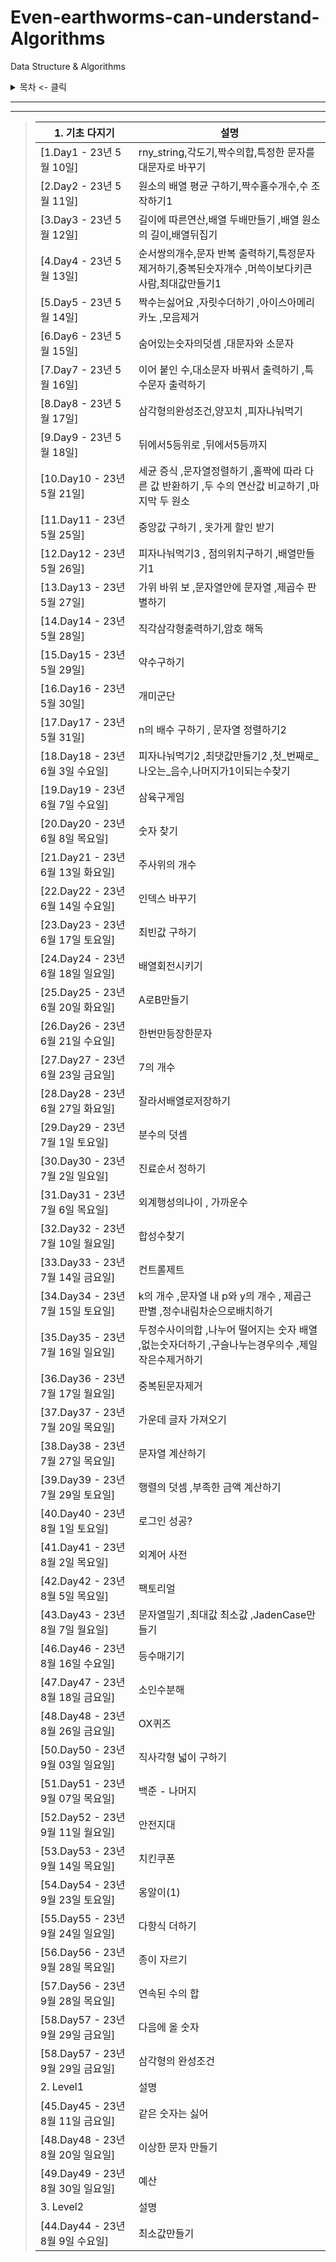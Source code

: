 # Even-earthworms-can-understand-Algorithms

Data Structure &amp; Algorithms

<details>
<summary>목차 <- 클릭</summary>

### - 1. 기초 다지기

</details>

***

***
> | 1. 기초 다지기                   | 설명                                                        
> |-----------------------------|-----------------------------------------------------------|
> | [1.Day1 - 23년 5월 10일]       | rny_string,각도기,짝수의합,특정한 문자를 대문자로 바꾸기                      |
> | [2.Day2 - 23년 5월 11일]       | 원소의 배열 평균 구하기,짝수홀수개수,수 조작하기1                              |
> | [3.Day3 - 23년 5월 12일]       | 길이에 따른연산,배열 두배만들기 ,배열 원소의 길이,배열뒤집기                        |
> | [4.Day4 - 23년 5월 13일]       | 순서쌍의개수,문자 반복 출력하기,특정문자제거하기,중복된숫자개수 ,머쓱이보다키큰사람,최대값만들기1     |
> | [5.Day5 - 23년 5월 14일]       | 짝수는싫어요 ,자릿수더하기 ,아이스아메리카노  ,모음제거                           |
> | [6.Day6 - 23년 5월 15일]       | 숨어있는숫자의덧셈 ,대문자와 소문자                                       |
> | [7.Day7 - 23년 5월 16일]       | 이어 붙인 수,대소문자 바꿔서 출력하기  ,특수문자 출력하기                         |
> | [8.Day8 - 23년 5월 17일]       | 삼각형의완성조건,양꼬치 ,피자나눠먹기                                      |
> | [9.Day9 - 23년 5월 18일]       | 뒤에서5등위로   ,뒤에서5등까지                                        |
> | [10.Day10 - 23년 5월 21일]     | 세균 증식 ,문자열정렬하기 ,홀짝에 따라 다른 값 반환하기 ,두 수의 연산값 비교하기 ,마지막 두 원소 
> | [11.Day11 - 23년 5월 25일]     | 중앙값 구하기 , 옷가게 할인 받기                                       | 
> | [12.Day12 - 23년 5월 26일]     | 피자나눠먹기3 , 점의위치구하기   ,배열만들기1                               | 
> | [13.Day13 - 23년 5월 27일]     | 가위 바위 보  ,문자열안에 문자열 ,제곱수 판별하기                             | 
> | [14.Day14 - 23년 5월 28일]     | 직각삼각형출력하기,암호 해독                                           | 
> | [15.Day15 - 23년 5월 29일]     | 약수구하기                                                     | 
> | [16.Day16 - 23년 5월 30일]     | 개미군단                                                      | 
> | [17.Day17 - 23년 5월 31일]     | n의 배수 구하기 , 문자열 정렬하기2                                     | 
> | [18.Day18 - 23년 6월 3일 수요일]  | 피자나눠먹기2 ,최댓값만들기2 ,첫_번째로_나오는_음수,나머지가1이되는수찾기                | 
> | [19.Day19 - 23년 6월 7일 수요일]  | 삼육구게임                                                     | 
> | [20.Day20 - 23년 6월 8일 목요일]  | 숫자 찾기                                                     | 
> | [21.Day21 - 23년 6월 13일 화요일] | 주사위의 개수                                                   | 
> | [22.Day22 - 23년 6월 14일 수요일] | 인덱스 바꾸기                                                   | 
> | [23.Day23 - 23년 6월 17일 토요일] | 최빈값 구하기                                                   | 
> | [24.Day24 - 23년 6월 18일 일요일] | 배열회전시키기                                                   | 
> | [25.Day25 - 23년 6월 20일 화요일] | A로B만들기                                                    | 
> | [26.Day26 - 23년 6월 21일 수요일] | 한번만등장한문자                                                  | 
> | [27.Day27 - 23년 6월 23일 금요일] | 7의 개수                                                     | 
> | [28.Day28 - 23년 6월 27일 화요일] | 잘라서배열로저장하기                                                |
> | [29.Day29 - 23년 7월 1일 토요일]  | 분수의 덧셈                                                    |
> | [30.Day30 - 23년 7월 2일 일요일]  | 진료순서 정하기                                                  |
> | [31.Day31 - 23년 7월 6일 목요일]  | 외계행성의나이  , 가까운수                                           |
> | [32.Day32 - 23년 7월 10일 월요일] | 합성수찾기                                                     |
> | [33.Day33 - 23년 7월 14일 금요일] | 컨트롤제트                                                     |
> | [34.Day34 - 23년 7월 15일 토요일] | k의 개수 ,문자열 내 p와 y의 개수 , 제곱근판별   ,정수내림차순으로배치하기             |
> | [35.Day35 - 23년 7월 16일 일요일] | 두정수사이의합 ,나누어 떨어지는 숫자 배열  ,없는숫자더하기 ,구슬나누는경우의수 ,제일작은수제거하기   |
> | [36.Day36 - 23년 7월 17일 월요일] | 중복된문자제거                                                   |
> | [37.Day37 - 23년 7월 20일 목요일] | 가운데 글자 가져오기                                               |
> | [38.Day38 - 23년 7월 27일 목요일] | 문자열 계산하기                                                  |
> | [39.Day39 - 23년 7월 29일 토요일] | 행렬의 덧셈 ,부족한 금액 계산하기                                       |
> | [40.Day40 - 23년 8월 1일 토요일]  | 로그인 성공?                                                   |
> | [41.Day41 - 23년 8월 2일 목요일]  | 외계어 사전                                                    |
> | [42.Day42 - 23년 8월 5일 목요일]  | 팩토리얼                                                      |
> | [43.Day43 - 23년 8월 7일 월요일]  | 문자열밀기 ,최대값 최소값   ,JadenCase만들기                            |
> | [46.Day46 - 23년 8월 16일 수요일] | 등수매기기                                                     |
> | [47.Day47 - 23년 8월 18일 금요일] | 소인수분해                                                     |
> | [48.Day48 - 23년 8월 26일 금요일] | OX퀴즈                                                      |
> | [50.Day50 - 23년 9월 03일 일요일] | 직사각형 넓이 구하기                                               |
> | [51.Day51 - 23년 9월 07일 목요일] | 백준 - 나머지                                                  |
> | [52.Day52 - 23년 9월 11일 월요일] | 안전지대                                                      |
> | [53.Day53 - 23년 9월 14일 목요일] | 치킨쿠폰                                                      |
> | [54.Day54 - 23년 9월 23일 토요일] | 옹알이(1)                                                    |
> | [55.Day55 - 23년 9월 24일 일요일] | 다항식 더하기                                                   |
> | [56.Day56 - 23년 9월 28일 목요일] | 종이 자르기                                                    |
> | [57.Day56 - 23년 9월 28일 목요일] | 연속된 수의 합                                                  |
> | [58.Day57 - 23년 9월 29일 금요일] | 다음에 올 숫자                                                  |
> | [58.Day57 - 23년 9월 29일 금요일] | 삼각형의 완성조건                                                 |
> | 2. Level1                   | 설명                                                        |                                                     
> | [45.Day45 - 23년 8월 11일 금요일] | 같은 숫자는 싫어                                                 |
> | [48.Day48 - 23년 8월 20일 일요일] | 이상한 문자 만들기                                                |
> | [49.Day49 - 23년 8월 30일 일요일] | 예산                                                        |
> | 3. Level2                   | 설명                                                        |                                                   
> | [44.Day44 - 23년 8월 9일 수요일]  | 최소값만들기                                                    |****
